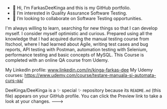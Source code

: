 - 👋 Hi, I’m FarkasDeeKinga and this is my GitHub portfolio.
- 👀 I’m interested in Quality Assurance Software Testing.
- 💞️ I’m looking to collaborate on Software Testing opportunities.

I'm always willing to learn, searching for new things so that I can develop myself. I consider myself optimistic and curious.
Prepared using all the knowledge that I had acquired during the manual testing course from Itschool, where I had learned about Agile, writing test cases and bug reports, API testing with Postman, automation testing with Selenium, performance testing and basic concepts of MySQL.
This Course is completed with an online QA course from Udemy.

My LinkedIn profile: www.linkedin.com/in/kinga-farkas-dee
My Udemy courses: https://www.udemy.com/course/testare-manuala-si-automata-curs-qa/




DeeKinga/DeeKinga is a ✨ special ✨ repository because its `README.md` (this file) appears on your GitHub profile.
You can click the Preview link to take a look at your changes.
--->
